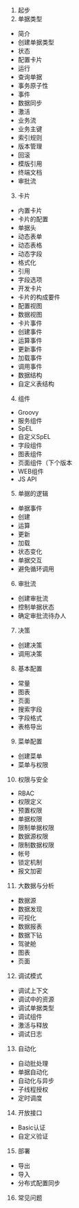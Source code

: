 1. 起步
2. 单据类型
- 简介
- 创建单据类型
- 状态
- 配置卡片
- 运行
- 查询单据
- 事务原子性
- 事件
- 数据同步
- 激活
- 业务流
- 业务主键
- 索引规则
- 版本管理
- 回滚
- 模版引用
- 终端文档
- 审批流
3. 卡片
- 内置卡片
- 卡片的配置
- 单据头
- 动态表单
- 动态表格
- 动态字段
- 格式化
- 引用
- 字段选项
- 开发卡片
- 卡片的构成要件
- 配置视图
- 数据视图
- 卡片事件
- 创建事件
- 运算事件
- 更新事件
- 加载事件
- 调用事件
- 数据结构
- 自定义表结构
4. 组件
- Groovy
- 服务组件
- SpEL
- 自定义SpEL
- 字段组件
- 图表组件
- 页面组件（下个版本
- WEB组件
- JS API
5. 单据的逻辑
- 单据事件
- 创建
- 运算
- 更新
- 加载
- 状态变化
- 单据交互
- 避免循环调用
6. 审批流
- 创建审批流
- 控制单据状态
- 确定审批流待办人
7. 决策
- 创建决策
- 调用决策
8. 基本配置
- 常量
- 图表
- 页面
- 搜索字段
- 字段格式
- 表格导出
9. 菜单配置
- 创建菜单
- 菜单与权限
10. 权限与安全
- RBAC
- 权限定义
- 预置权限
- 单据权限
- 限制单据权限
- 数据源权限
- 限制数据权限
- 帐号
- 锁定机制
- 报文加密
11. 大数据与分析
- 数据源
- 数据发现
- 可视化
- 数据报表
- 数据下钻
- 驾驶舱
- 图表
- 页面
12. 调试模式
- 调试上下文
- 调试中的资源
- 调试单据类型
- 调试组件
- 激活与释放
- 调试日志
13. 自动化
- 自动批处理
- 单据自动化
- 自动化与异步
- 子线程授权
- 定时调度
14. 开放接口
- Basic认证
- 自定义验证
15. 部署
- 导出
- 导入
- 分布式配置同步
16. 常见问题






